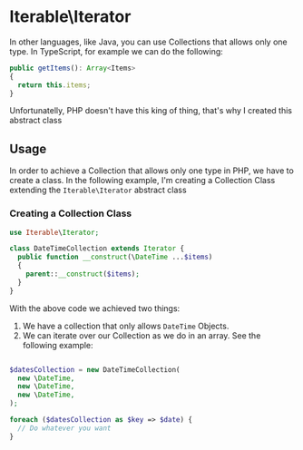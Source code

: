 # Iterable\Iterator

In other languages, like Java, you can use Collections that allows only one type. In TypeScript, for example we can do the following:

```ts
public getItems(): Array<Items>
{
  return this.items;
}
```

Unfortunatelly, PHP doesn't have this king of thing, that's why I created this abstract class

## Usage

In order to achieve a Collection that allows only one type in PHP, we have to create a class. In the following example, I'm creating a Collection Class extending the `Iterable\Iterator` abstract class

### Creating a Collection Class
```php
use Iterable\Iterator;

class DateTimeCollection extends Iterator {
  public function __construct(\DateTime ...$items)
  {
    parent::__construct($items);
  }
}
```

With the above code we achieved two things:

1. We have a collection that only allows `DateTime` Objects.
2. We can iterate over our Collection as we do in an array. See the following example:

```php

$datesCollection = new DateTimeCollection(
  new \DateTime,
  new \DateTime,
  new \DateTime,
);

foreach ($datesCollection as $key => $date) {
  // Do whatever you want
}
```
